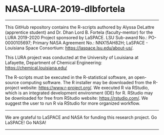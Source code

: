 # NASA-LURA-2019-dlbfortela

----------------------------------------------------------------
 This GitHub repository contains the R-scripts authored by 
 Alyssa DeLattre (apprentice student) and Dr. Dhan Lord B. Fortela (faculty-mentor)
 for the LURA 2019-2020 Project sponsored by LaSPACE.
 LSU Sub-award No.: PO-0000105697;
 Primary NASA Agreement No.: NNX15AH82H;
 LaSPACE - Louisiana Space Consortium: https://laspace.lsu.edu/about-us/.

 This LURA project was conducted at the University of Louisiana at Lafayette,
 Department of Chemical Engineering: https://chemical.louisiana.edu/

 The R-scripts must be executed in the R-statistical software, an open-source computing software.
 The R installer may be downloaded from the R-project website: https://www.r-project.org/.
 We executed R via RStudio, which is an integrated development environment (IDE) for R.
 RStudio may be downloaded for free from RStudio website: https://rstudio.com/.
 We suggest the user to run R via RStudio for more organized workflow.

----------------------------------------------------------------
 We are grateful to LaSPACE and NASA for funding this research project.
 Go LaSPACE! Go NASA!

----------------------------------------------------------------

